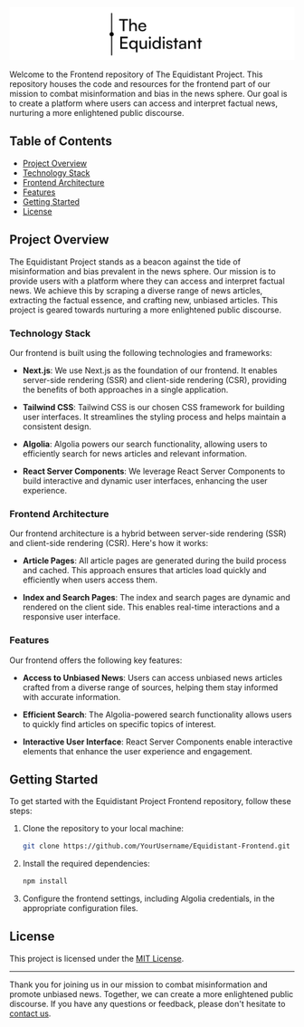 
![Equidistant Project Logo](logo_banner.png)

Welcome to the Frontend repository of The Equidistant Project. This repository houses the code and resources for the frontend part of our mission to combat misinformation and bias in the news sphere. Our goal is to create a platform where users can access and interpret factual news, nurturing a more enlightened public discourse.

## Table of Contents
- [Project Overview](#project-overview)
- [Technology Stack](#technology-stack)
- [Frontend Architecture](#frontend-architecture)
- [Features](#features)
- [Getting Started](#getting-started)
- [License](#license)

## Project Overview

The Equidistant Project stands as a beacon against the tide of misinformation and bias prevalent in the news sphere. Our mission is to provide users with a platform where they can access and interpret factual news. We achieve this by scraping a diverse range of news articles, extracting the factual essence, and crafting new, unbiased articles. This project is geared towards nurturing a more enlightened public discourse.

### Technology Stack

Our frontend is built using the following technologies and frameworks:

- **Next.js**: We use Next.js as the foundation of our frontend. It enables server-side rendering (SSR) and client-side rendering (CSR), providing the benefits of both approaches in a single application.

- **Tailwind CSS**: Tailwind CSS is our chosen CSS framework for building user interfaces. It streamlines the styling process and helps maintain a consistent design.

- **Algolia**: Algolia powers our search functionality, allowing users to efficiently search for news articles and relevant information.

- **React Server Components**: We leverage React Server Components to build interactive and dynamic user interfaces, enhancing the user experience.

### Frontend Architecture

Our frontend architecture is a hybrid between server-side rendering (SSR) and client-side rendering (CSR). Here's how it works:

- **Article Pages**: All article pages are generated during the build process and cached. This approach ensures that articles load quickly and efficiently when users access them.

- **Index and Search Pages**: The index and search pages are dynamic and rendered on the client side. This enables real-time interactions and a responsive user interface.

### Features

Our frontend offers the following key features:

- **Access to Unbiased News**: Users can access unbiased news articles crafted from a diverse range of sources, helping them stay informed with accurate information.

- **Efficient Search**: The Algolia-powered search functionality allows users to quickly find articles on specific topics of interest.

- **Interactive User Interface**: React Server Components enable interactive elements that enhance the user experience and engagement.

## Getting Started

To get started with the Equidistant Project Frontend repository, follow these steps:

1. Clone the repository to your local machine:

   ```bash
   git clone https://github.com/YourUsername/Equidistant-Frontend.git
   ```

2. Install the required dependencies:

   ```bash
   npm install
   ```

3. Configure the frontend settings, including Algolia credentials, in the appropriate configuration files.

## License

This project is licensed under the [MIT License](LICENSE).

---

Thank you for joining us in our mission to combat misinformation and promote unbiased news. Together, we can create a more enlightened public discourse. If you have any questions or feedback, please don't hesitate to [contact us](mailto:contact@equidistantproject.com).
